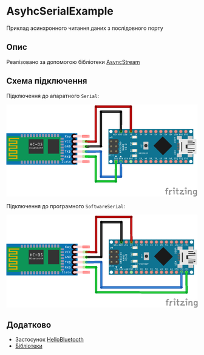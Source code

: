 # AsyhcSerialExample
Приклад асинхронного читання даних з послідовного порту

## Опис
Реалізовано за допомогою бібліотеки [AsyncStream](https://github.com/GyverLibs/AsyncStream)

## Схема підключення
Підключення до апаратного ```Serial```:  

![SERIAL_TYPE](/Images/serial_type.png)  

Підключення до програмного ```SoftwareSerial```:  
 
![SERIAL_TYPE](/Images/softserial_type.png) 

## Додатково
* Застосунок [HelloBluetooth]()
* [Бібліотеки](/Libraries)